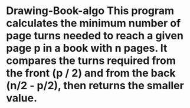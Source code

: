 # Drawing-Book-algo This program calculates the minimum number of page turns needed to reach a given page p in a book with n pages. It compares the turns required from the front (p / 2) and from the back (n/2 - p/2), then returns the smaller value.
